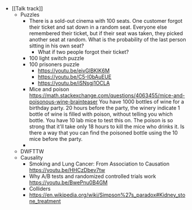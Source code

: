 - [[Talk track]]
	- Puzzles
		- There is a sold-out cinema with 100 seats. One customer forgot their ticket and sat down in a random seat. Everyone else remembered their ticket, but if their seat was taken, they picked another seat at random. What is the probability of the last person sitting in his own seat?
			- What if two people forgot their ticket?
		- 100 light switch puzzle
		- 100 prisoners puzzle
			- https://youtu.be/eivGlBKlK6M
			- https://youtu.be/C5-I0bAuEUE
			- https://youtu.be/iSNsgj1OCLA
		- Mice and poison
		  https://math.stackexchange.com/questions/4063455/mice-and-poisonous-wine-brainteaser
		  You have 1000 bottles of wine for a birthday party. 20 hours before the party, the winery indicate 1 bottle of wine is filled with poison, without telling you which bottle. You have 10 lab mice to test this on. The poison is so strong that it'll take only 18 hours to kill the mice who drinks it. Is there a way that you can find the poisoned bottle using the 10 mice before the party.
		-
	- DWFTTW
	- Causality
		- Smoking and Lung Cancer: From Association to Causation
		  https://youtu.be/HHCzDbev7tw
		- Why A/B tests and randomized controlled trials work
		  https://youtu.be/BwePnu0B4GM
		- Colliders
		- https://en.wikipedia.org/wiki/Simpson%27s_paradox#Kidney_stone_treatment